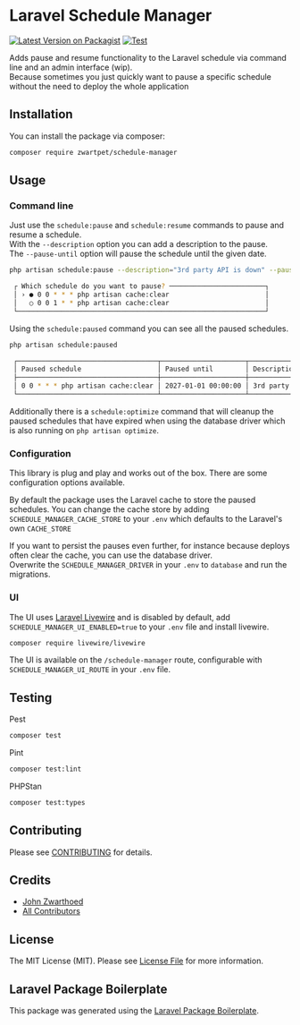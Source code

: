 # Laravel Schedule Manager

[![Latest Version on Packagist](https://img.shields.io/packagist/v/zwartpet/schedule-manager.svg?style=flat-square)](https://packagist.org/packages/zwartpet/schedule-manager)
[![Test](https://github.com/Zwartpet/laravel-schedule-manager/actions/workflows/main.yml/badge.svg)](https://github.com/Zwartpet/laravel-schedule-manager/actions/workflows/main.yml)

Adds pause and resume functionality to the Laravel schedule via command line and an admin interface (wip).  
Because sometimes you just quickly want to pause a specific schedule without the need to deploy the whole application

## Installation

You can install the package via composer:

```bash
composer require zwartpet/schedule-manager
```

## Usage

### Command line

Just use the `schedule:pause` and `schedule:resume` commands to pause and resume a schedule.    
With the `--description` option you can add a description to the pause.  
The `--pause-until` option will pause the schedule until the given date.
```bash
php artisan schedule:pause --description="3rd party API is down" --pause-until="2027-01-01 00:00:00"
```
```bash
 ┌ Which schedule do you want to pause? ────────────────────────┐
 │ › ● 0 0 * * * php artisan cache:clear                        │
 │   ○ 0 0 1 * * php artisan cache:clear                        │
 └──────────────────────────────────────────────────────────────┘
```

Using the `schedule:paused` command you can see all the paused schedules.
```bash
php artisan schedule:paused     
```         
```bash
 ┌───────────────────────────────────┬─────────────────────┬───────────────────────┐
 │ Paused schedule                   │ Paused until        │ Description           │
 ├───────────────────────────────────┼─────────────────────┼───────────────────────┤
 │ 0 0 * * * php artisan cache:clear │ 2027-01-01 00:00:00 │ 3rd party API is down │
 └───────────────────────────────────┴─────────────────────┴───────────────────────┘
```

Additionally there is a `schedule:optimize` command that will cleanup the paused schedules that have expired when using the database driver which is also running on `php artisan optimize`.

### Configuration

This library is plug and play and works out of the box. There are some configuration options available.

By default the package uses the Laravel cache to store the paused schedules.
You can change the cache store by adding `SCHEDULE_MANAGER_CACHE_STORE` to your `.env` which defaults to the Laravel's own `CACHE_STORE`

If you want to persist the pauses even further, for instance because deploys often clear the cache, you can use the database driver.  
Overwrite the `SCHEDULE_MANAGER_DRIVER` in your `.env` to `database` and run the migrations.

### UI

The UI uses [Laravel Livewire](https://livewire.laravel.com/) and is disabled by default, add `SCHEDULE_MANAGER_UI_ENABLED=true` to your `.env` file and install livewire.
```bash
composer require livewire/livewire
```

The UI is available on the `/schedule-manager` route, configurable with `SCHEDULE_MANAGER_UI_ROUTE` in your `.env` file.

## Testing

Pest
```bash
composer test
```

Pint
```bash
composer test:lint
```

PHPStan
```bash
composer test:types
```

## Contributing

Please see [CONTRIBUTING](CONTRIBUTING.md) for details.

## Credits

-   [John Zwarthoed](https://github.com/zwartpet)
-   [All Contributors](../../contributors)

## License

The MIT License (MIT). Please see [License File](LICENSE.md) for more information.

## Laravel Package Boilerplate

This package was generated using the [Laravel Package Boilerplate](https://laravelpackageboilerplate.com).
